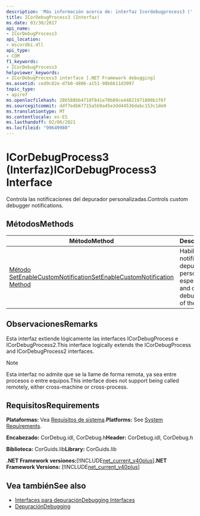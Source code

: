 ```yaml
---
description: 'Más información acerca de: interfaz Icordebugprocess3 ('
title: ICorDebugProcess3 (Interfaz)
ms.date: 03/30/2017
api_name:
- ICorDebugProcess3
api_location:
- mscordbi.dll
api_type:
- COM
f1_keywords:
- ICorDebugProcess3
helpviewer_keywords:
- ICorDebugProcess3 interface [.NET Framework debugging]
ms.assetid: ced9c82e-d7b0-4806-a151-98b6611d3097
topic_type:
- apiref
ms.openlocfilehash: 28b588bb4718f841e78b89ce44821971800b1f6f
ms.sourcegitcommit: ddf7edb67715a5b9a45e3dd44536dabc153c1de0
ms.translationtype: MT
ms.contentlocale: es-ES
ms.lasthandoff: 02/06/2021
ms.locfileid: "99649980"
---
```

# <a name="icordebugprocess3-interface"></a><span data-ttu-id="904c1-103">ICorDebugProcess3 (Interfaz)</span><span class="sxs-lookup"><span data-stu-id="904c1-103">ICorDebugProcess3 Interface</span></span>

<span data-ttu-id="904c1-104">Controla las notificaciones del depurador personalizadas.</span><span class="sxs-lookup"><span data-stu-id="904c1-104">Controls custom debugger notifications.</span></span>  
  
## <a name="methods"></a><span data-ttu-id="904c1-105">Métodos</span><span class="sxs-lookup"><span data-stu-id="904c1-105">Methods</span></span>  
  
|<span data-ttu-id="904c1-106">Método</span><span class="sxs-lookup"><span data-stu-id="904c1-106">Method</span></span>|<span data-ttu-id="904c1-107">Descripción</span><span class="sxs-lookup"><span data-stu-id="904c1-107">Description</span></span>|  
|------------|-----------------|  
|[<span data-ttu-id="904c1-108">Método SetEnableCustomNotification</span><span class="sxs-lookup"><span data-stu-id="904c1-108">SetEnableCustomNotification Method</span></span>](icordebugprocess3-setenablecustomnotification-method.md)|<span data-ttu-id="904c1-109">Habilita y deshabilita las notificaciones del depurador personalizado del tipo especificado.</span><span class="sxs-lookup"><span data-stu-id="904c1-109">Enables and disables custom debugger notifications of the specified type.</span></span>|  
  
## <a name="remarks"></a><span data-ttu-id="904c1-110">Observaciones</span><span class="sxs-lookup"><span data-stu-id="904c1-110">Remarks</span></span>  

 <span data-ttu-id="904c1-111">Esta interfaz extiende lógicamente las interfaces ICorDebugProcess e ICorDebugProcess2.</span><span class="sxs-lookup"><span data-stu-id="904c1-111">This interface logically extends the ICorDebugProcess and ICorDebugProcess2 interfaces.</span></span>  
  
> [!NOTE]
> <span data-ttu-id="904c1-112">Esta interfaz no admite que se la llame de forma remota, ya sea entre procesos o entre equipos.</span><span class="sxs-lookup"><span data-stu-id="904c1-112">This interface does not support being called remotely, either cross-machine or cross-process.</span></span>  
  
## <a name="requirements"></a><span data-ttu-id="904c1-113">Requisitos</span><span class="sxs-lookup"><span data-stu-id="904c1-113">Requirements</span></span>  

 <span data-ttu-id="904c1-114">**Plataformas:** Vea [Requisitos de sistema](../../get-started/system-requirements.md).</span><span class="sxs-lookup"><span data-stu-id="904c1-114">**Platforms:** See [System Requirements](../../get-started/system-requirements.md).</span></span>  
  
 <span data-ttu-id="904c1-115">**Encabezado:** CorDebug.idl, CorDebug.h</span><span class="sxs-lookup"><span data-stu-id="904c1-115">**Header:** CorDebug.idl, CorDebug.h</span></span>  
  
 <span data-ttu-id="904c1-116">**Biblioteca:** CorGuids.lib</span><span class="sxs-lookup"><span data-stu-id="904c1-116">**Library:** CorGuids.lib</span></span>  
  
 <span data-ttu-id="904c1-117">**.NET Framework versiones:**[!INCLUDE[net_current_v40plus](../../../../includes/net-current-v40plus-md.md)]</span><span class="sxs-lookup"><span data-stu-id="904c1-117">**.NET Framework Versions:** [!INCLUDE[net_current_v40plus](../../../../includes/net-current-v40plus-md.md)]</span></span>  
  
## <a name="see-also"></a><span data-ttu-id="904c1-118">Vea también</span><span class="sxs-lookup"><span data-stu-id="904c1-118">See also</span></span>

- [<span data-ttu-id="904c1-119">Interfaces para depuración</span><span class="sxs-lookup"><span data-stu-id="904c1-119">Debugging Interfaces</span></span>](debugging-interfaces.md)
- [<span data-ttu-id="904c1-120">Depuración</span><span class="sxs-lookup"><span data-stu-id="904c1-120">Debugging</span></span>](index.md)
